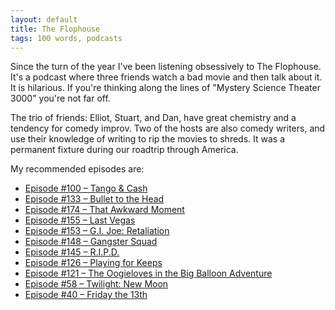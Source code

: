 ```yaml
---
layout: default
title: The Flophouse
tags: 100 words, podcasts
---
```


Since the turn of the year I've been listening obsessively to The Flophouse. It's a podcast where three friends watch a bad movie and then talk about it. It is hilarious. If you're thinking along the lines of "Mystery Science Theater 3000" you're not far off.

The trio of friends: Elliot, Stuart, and Dan, have great chemistry and a tendency for comedy improv. Two of the hosts are also comedy writers, and use their knowledge of writing to rip the movies to shreds. It was a permanent fixture during our roadtrip through America.

My recommended episodes are:

* [Episode #100 – Tango & Cash](http://www.flophousepodcast.com/2012/04/episode-100-tango-cash/)
* [Episode #133 – Bullet to the Head](http://www.flophousepodcast.com/2013/08/episode-133-bullet-to-the-head/)
* [Episode #174 – That Awkward Moment](http://www.flophousepodcast.com/2015/03/episode-174-that-awkward-moment/)
* [Episode #155 – Last Vegas](http://www.flophousepodcast.com/2014/06/episode-155-last-vegas/)
* [Episode #153 – G.I. Joe: Retaliation](http://www.flophousepodcast.com/2014/05/episode-153-g-i-joe-retaliation/)
* [Episode #148 – Gangster Squad](http://www.flophousepodcast.com/2014/03/episode-148-gangster-squad/)
* [Episode #145 – R.I.P.D.](http://www.flophousepodcast.com/2014/02/episode-145-r-i-p-d/)
* [Episode #126 – Playing for Keeps](http://www.flophousepodcast.com/2013/05/episode-126-playing-for-keeps/)
* [Episode #121 – The Oogieloves in the Big Balloon Adventure](http://www.flophousepodcast.com/2013/02/the-flop-house-episode-121-the-oogieloves-in-the-big-balloon-adventure/)
* [Episode #58 – Twilight: New Moon](http://www.flophousepodcast.com/2010/04/episode-58-twilight-new-moon/)
* [Episode #40 – Friday the 13th](http://www.flophousepodcast.com/2009/06/the-flop-house-episode-40-friday-the-13th/)
